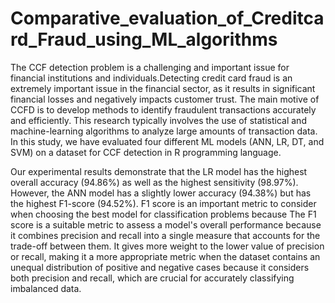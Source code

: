 # Comparative_evaluation_of_Creditcard_Fraud_using_ML_algorithms

  The CCF detection problem is a challenging and important issue for financial institutions and individuals.Detecting credit card fraud is an extremely important issue in the financial sector, as it results in significant financial losses and negatively impacts customer trust. The main motive of CCFD is to develop methods to identify fraudulent transactions accurately and efficiently. This research typically involves the use of statistical and machine-learning algorithms to analyze large amounts of transaction data. In this study, we have evaluated four different ML models (ANN, LR, DT, and SVM) on a dataset for CCF detection in R programming language.

  Our experimental results demonstrate that the LR model has the highest overall accuracy (94.86%) as well as the highest sensitivity (98.97%). However, the ANN model has a slightly lower accuracy (94.38%) but has the highest F1-score (94.52%). F1 score is an important metric to consider when choosing the best model for classification problems because The F1 score is a suitable metric to assess a model's overall performance because it combines precision and recall into a single measure that accounts for the trade-off between them. It gives more weight to the lower value of precision or recall, making it a more appropriate metric when the dataset contains an unequal distribution of positive and negative cases because it considers both precision and recall, which are crucial for accurately classifying imbalanced data.

